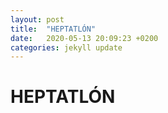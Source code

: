 ```yaml
---
layout: post
title:  "HEPTATLÓN"
date:   2020-05-13 20:09:23 +0200
categories: jekyll update
---
```


# HEPTATLÓN

